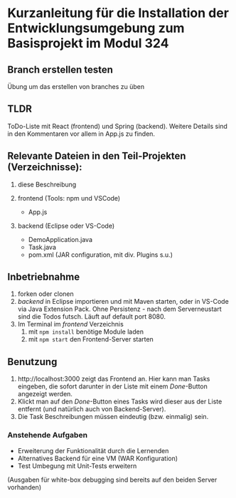 # Kurzanleitung für die Installation der Entwicklungsumgebung zum Basisprojekt im Modul 324

## Branch erstellen testen

Übung um das erstellen von branches zu üben


## TLDR 

ToDo-Liste mit React (frontend) und Spring (backend). Weitere Details sind in den
Kommentaren vor allem in App.js zu finden.

## Relevante Dateien in den Teil-Projekten (Verzeichnisse):

1. diese Beschreibung
2. frontend (Tools: npm und VSCode)
	* App.js

3. backend (Eclipse oder VS-Code)
	* DemoApplication.java
	* Task.java
	* pom.xml (JAR configuration, mit div. Plugins s.u.)

## Inbetriebnahme

1. forken oder clonen
1. *backend* in Eclipse importieren und mit Maven starten, oder in VS-Code via Java Extension Pack. Ohne Persistenz - nach dem Serverneustart sind die Todos futsch. Läuft auf default port 8080.
2. Im Terminal im *frontend* Verzeichnis
	1. mit `npm install` benötige Module laden 
	2. mit `npm start` den Frontend-Server starten

## Benutzung 

1. http://localhost:3000 zeigt das Frontend an. Hier kann man Tasks eingeben, die sofort darunter in der Liste mit einem *Done*-Button angezeigt werden. 
2. Klickt man auf den *Done*-Button eines Tasks wird dieser aus der Liste entfernt (und natürlich auch von Backend-Server). 
3. Die Task Beschreibungen müssen eindeutig (bzw. einmalig) sein.

### Anstehende Aufgaben

- Erweiterung der Funktionalität durch die Lernenden
- Alternatives Backend für eine VM (WAR Konfiguration)
- Test Umbegung mit Unit-Tests erweitern

(Ausgaben für white-box debugging sind bereits auf den beiden Server vorhanden)
